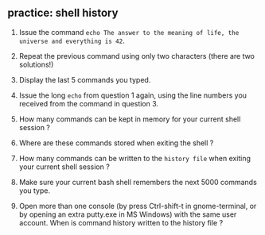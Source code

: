 ## practice: shell history

1. Issue the command
`echo The answer to the meaning of life, the universe and everything is 42`.

2. Repeat the previous command using only two characters (there are two
solutions!)

3. Display the last 5 commands you typed.

4. Issue the long `echo` from question 1 again, using the line numbers
you received from the command in question 3.

5. How many commands can be kept in memory for your current shell
session ?

6. Where are these commands stored when exiting the shell ?

7. How many commands can be written to the `history file` when exiting
your current shell session ?

8. Make sure your current bash shell remembers the next 5000 commands
you type.

9. Open more than one console (by press Ctrl-shift-t in gnome-terminal,
or by opening an extra putty.exe in MS Windows) with the same user
account. When is command history written to the history file ?

